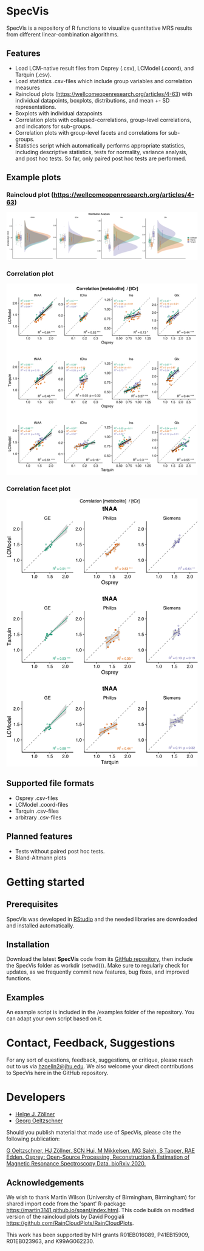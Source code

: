 # SpecVis
SpecVis is a repository of R functions to visualize quantitative MRS results from different linear-combination algorithms.

## Features
- Load LCM-native result files from Osprey (.csv), LCModel (.coord), and Tarquin (.csv).
- Load statistics .csv-files which include group variables and correlation measures
- Raincloud plots (https://wellcomeopenresearch.org/articles/4-63) with individual datapoints, boxplots, distributions, and mean +- SD representations.
- Boxplots with individual datapoints
- Correlation plots with collapsed-correlations, group-level correlations, and indicators for sub-groups.
- Correlation plots with group-level facets and correlations for sub-groups.
- Statistics script which automatically performs appropriate statistics, including descriptive statistics, tests for normality, variance analysis, and post hoc tests. So far, only paired post hoc tests are performed.

## Example plots
### Raincloud plot (https://wellcomeopenresearch.org/articles/4-63)
![Raincloud](/examples/RaincloudByLCMwithLimits4colums.png)
### Correlation plot
![Correlation](/examples/CorrelationByVendorWithSubgroups.png)
### Correlation facet plot
![CorrelationFacet](/examples/CorrelationFacetSmall.png)

## Supported file formats
- Osprey .csv-files
- LCModel .coord-files
- Tarquin .csv-files
- arbitrary .csv-files

## Planned features
- Tests without paired post hoc tests.
- Bland-Altmann plots


# Getting started

## Prerequisites

SpecVis was developed in [RStudio](https://rstudio.com/) and
the needed libraries are downloaded and installed automatically.

## Installation

Download the latest **SpecVis** code from its [GitHub
repository](https://github.com/hezoe100/SpecVis), then include the SpecVis folder as
workdir (setwd()). Make sure to regularly check for updates, as we frequently commit new features, bug fixes, and improved
functions.

## Examples

An example script is included in the /examples folder of the repository. You can adapt your own script based on it.

# Contact, Feedback, Suggestions

For any sort of questions, feedback, suggestions, or critique, please reach out to us via hzoelln2@jhu.edu. We also welcome your direct contributions to SpecVis here in the GitHub repository.

# Developers

- [Helge J. Zöllner](mailto:hzoelln2@jhu.edu)
- [Georg Oeltzschner](mailto:goeltzs1@jhu.edu)

Should you publish material that made use of SpecVis, please cite the following publication:

[G Oeltzschner, HJ Zöllner, SCN Hui, M Mikkelsen, MG Saleh, S Tapper, RAE Edden. Osprey: Open-Source Processing, Reconstruction  & Estimation of Magnetic Resonance Spectroscopy Data. bioRxiv 2020.](https://www.biorxiv.org/content/10.1101/2020.02.12.944207v1)

## Acknowledgements

We wish to thank Martin Wilson (University of Birmingham, Birmingham) for shared import code from the 'spant' R-package https://martin3141.github.io/spant/index.html. This code builds on modified version of the raincloud plots by David      Poggiali https://github.com/RainCloudPlots/RainCloudPlots.

This work has been supported by NIH grants R01EB016089, P41EB15909, R01EB023963, and K99AG062230.
